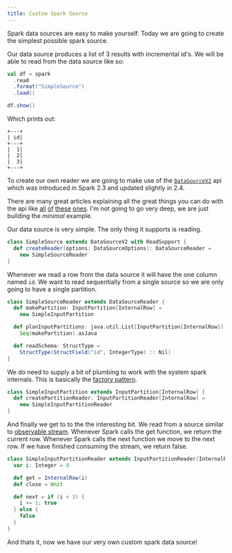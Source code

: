 ```yaml
---
title: Custom Spark Source
---
```


Spark data sources are easy to make yourself. Today we are going to create the simplest possible spark source. 

Our data source produces a list of 3 results with incremental id's. We will be able to read from the data source like so:

``` scala
val df = spark
  .read
  .format("SimpleSource")
  .load()

df.show()
```

Which prints out:

```
+---+
| id|
+---+
|  1|
|  2|
|  3|
+---+
```


To create our own reader we are going to make use of the [`DataSourceV2`](https://spark.apache.org/docs/2.4.0/api/scala/#org.apache.spark.sql.sources.v2.DataSourceV2) api which was introduced in Spark 2.3 and updated slightly in 2.4. 

There are many great articles explaining all the great things you can do with the api like [all](https://databricks.com/session/apache-spark-data-source-v2) [of](http://blog.madhukaraphatak.com/spark-datasource-v2-part-1/) [these](https://developer.ibm.com/code/2018/04/16/introducing-apache-spark-data-sources-api-v2/) [ones](https://issues.apache.org/jira/browse/SPARK-15689). I'm not going to go very deep, we are just building the *minimal* example. 

Our data source is very simple. The only thing it supports is reading.

```scala
class SimpleSource extends DataSourceV2 with ReadSupport {
  def createReader(options: DataSourceOptions): DataSourceReader =
    new SimpleSourceReader
}
```

Whenever we read a row from the data source it will have the one column named `id`. We want to read sequentially from a single source so we are only going to have a single partition.

```scala
class SimpleSourceReader extends DataSourceReader {
  def makePartition: InputPartition[InternalRow] =
    new SimpleInputPartition

  def planInputPartitions: java.util.List[InputPartition[InternalRow]] =
    Seq(makePartition).asJava

  def readSchema: StructType =
    StructType(StructField("id", IntegerType) :: Nil)
}
```

We do need to supply a bit of plumbing to work with the system spark internals. This is basically the [factory pattern](https://en.wikipedia.org/wiki/Factory_method_pattern).

```scala
class SimpleInputPartition extends InputPartition[InternalRow] {
  def createPartitionReader: InputPartitionReader[InternalRow] =
    new SimpleInputPartitionReader
}
```

And finally we get to to the the interesting bit. We read from a source similar to [observable stream](http://reactivex.io/documentation/observable.html). Whenever Spark calls the get function, we return the current row. Whenever Spark calls the next function we move to the next row. If we have finished consuming the stream, we return false.

```scala
class SimpleInputPartitionReader extends InputPartitionReader[InternalRow] {
  var i: Integer = 0

  def get = InternalRow(i)
  def close = Unit

  def next = if (i < 3) {
    i += 1; true
  } else {
    false
  }
}
```

And thats it, now we have our very own custom spark data source!
